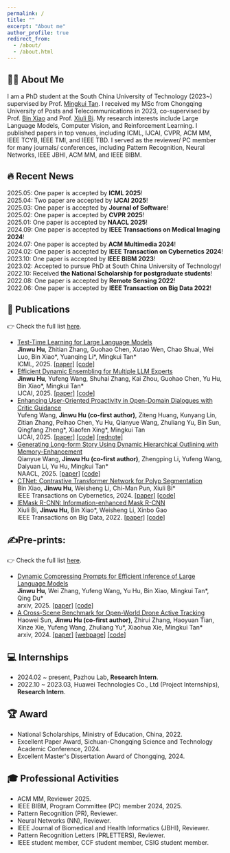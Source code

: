 ```yaml
---
permalink: /
title: ""
excerpt: "About me"
author_profile: true
redirect_from: 
  - /about/
  - /about.html
---
```

## 🙋‍♂️ About Me

I am a PhD student at the South China University of Technology (2023~) supervised by Prof. [Mingkui Tan](https://tanmingkui.github.io/). I received my MSc from Chongqing University of Posts and Telecommunications in 2023, co-supervised by Prof. [Bin Xiao](https://faculty.cqupt.edu.cn/xiaobin/zh_CN/index.htm) and Prof. [Xiuli Bi](https://scholar.google.com/citations?user=1Ezgfw8AAAAJ&hl=en).  My research interests include Large Language Models, Computer Vision, and Reinforcement Learning. I published papers in top venues, including ICML, IJCAI, CVPR, ACM MM, IEEE TCYB, IEEE TMI, and IEEE TBD. I served as the reviewer/ PC member for many journals/ conferences, including Pattern Recognition, Neural Networks, IEEE JBHI, ACM MM, and IEEE BIBM. 

## 🔥 Recent News

<div style="max-height: 300px; overflow-y: auto; padding: 0;">
  <ul style="list-style-type: none; margin: 0; padding: 0;">
    <li>2025.05: One paper is accepted by <strong>ICML 2025</strong>!</li>
    <li>2025.04: Two paper are accepted by <strong>IJCAI 2025</strong>!</li>
    <li>2025.03: One paper is accepted by <strong>Journal of Software</strong>!</li>
    <li>2025.02: One paper is accepted by <strong>CVPR 2025</strong>!</li>
    <li>2025.01: One paper is accepted by <strong>NAACL 2025</strong>!</li>
    <li>2024.09: One paper is accepted by <strong>IEEE Transactions on Medical Imaging 2024</strong>!</li>
    <li>2024.07: One paper is accepted by <strong>ACM Multimedia 2024</strong>!</li>
    <li>2024.02: One paper is accepted by <strong>IEEE Transaction on Cybernetics 2024</strong>!</li>
    <li>2023.10: One paper is accepted by <strong>IEEE BIBM 2023</strong>!</li>
    <li>2023.02: Accepted to pursue PhD at South China University of Technology!</li>
    <li>2022.10: Received <strong>the National Scholarship for postgraduate students</strong>!</li>
    <li>2022.08: One paper is accepted by <strong>Remote Sensing 2022</strong>!</li>
    <li>2022.06: One paper is accepted by <strong>IEEE Transaction on Big Data 2022</strong>!</li>
  </ul>
</div>



## 📝 Publications
👉 Check the full list [here](https://scholar.google.com/citations?user=XmqjPi0AAAAJ&hl=en).
- [Test-Time Learning for Large Language Models](https://arxiv.org)  <br>
 **Jinwu Hu**, Zhitian Zhang, Guohao Chen, Xutao Wen, Chao Shuai, Wei Luo, Bin Xiao*, Yuanqing Li*, Mingkui Tan*<br>
      ICML, 2025.
  <a href="https://arxiv.org">[paper]</a>  <a href="https://github.com/Fhujinwu/TLM">[code]</a>
- [Efficient Dynamic Ensembling for Multiple LLM Experts](https://arxiv.org/pdf/2412.07448)  <br>
 **Jinwu Hu**, Yufeng Wang, Shuhai Zhang, Kai Zhou, Guohao Chen, Yu Hu, Bin Xiao*, Mingkui Tan*<br>
      IJCAI, 2025.
  <a href="https://arxiv.org/pdf/2412.07448">[paper]</a>  <a href="https://github.com/Fhujinwu/DER">[code]</a>
- [Enhancing User-Oriented Proactivity in Open-Domain Dialogues with Critic Guidance](https://arxiv.org/pdf/2505.12334)  <br>
 Yufeng Wang, **Jinwu Hu (co-first author)**, Ziteng Huang, Kunyang Lin, Zitian Zhang, Peihao Chen, Yu Hu, Qianyue Wang, Zhuliang Yu, Bin Sun, Qingfang Zheng*, Xiaofen Xing*, Mingkui Tan<br>
      IJCAI, 2025.
  <a href="https://arxiv.org/pdf/2505.12334">[paper]</a>  <a href="https://github.com/wang678/LLM-UPC">[code]</a> <a href="https://www.xiaohongshu.com/explore/682df3500000000023013dca?xsec_token=ABqg1NiMNu6VR8w0d3XbMOqrRIhETN2BQ75rBOOtoOw1I=&xsec_source=pc_like">[rednote]</a> 
- [Generating Long-form Story Using Dynamic Hierarchical Outlining with Memory-Enhancement](https://arxiv.org/pdf/2412.13575)  <br>
 Qianyue Wang, **Jinwu Hu (co-first author)**, Zhengping Li, Yufeng Wang, Daiyuan Li, Yu Hu, Mingkui Tan*<br>
      NAACL, 2025.
  <a href="https://arxiv.org/pdf/2412.13575">[paper]</a>  <a href="https://github.com/Qianyue-Wang/Generating-Long-form-Story-Using-Dynamic-Hierarchical-Outlining-with-Memory-Enhancement">[code]</a>
- [CTNet: Contrastive Transformer Network for Polyp Segmentation](https://ieeexplore.ieee.org/document/10471227)  <br>
 Bin Xiao, **Jinwu Hu**, Weisheng Li, Chi-Man Pun, Xiuli Bi*<br>
      IEEE Transactions on Cybernetics, 2024.
<a href="https://ieeexplore.ieee.org/document/10471227">[paper]</a>  <a href="https://github.com/Fhujinwu/CTNet">[code]</a>
- [IEMask R-CNN: Information-enhanced Mask R-CNN](https://ieeexplore.ieee.org/abstract/document/9811396)  <br>
Xiuli Bi, **Jinwu Hu**, Bin Xiao*, Weisheng Li, Xinbo Gao <br>
     IEEE Transactions on Big Data, 2022.
<a href="https://ieeexplore.ieee.org/abstract/document/9811396">[paper]</a>  <a href="https://github.com/Fhujinwu/IEMask">[code]</a>

## ✍️Pre-prints:
👉 Check the full list [here](https://scholar.google.com/citations?user=XmqjPi0AAAAJ&hl=en).
- [Dynamic Compressing Prompts for Efficient Inference of Large Language Models](https://arxiv.org/pdf/2504.11004?)  <br>
 **Jinwu Hu**, Wei Zhang, Yufeng Wang, Yu Hu, Bin Xiao, Mingkui Tan*, Qing Du*<br>
      arxiv, 2025.
  <a href="https://arxiv.org/pdf/2504.11004?">[paper]</a>  <a href="https://github.com/Fhujinwu/DCP">[code]</a>
- [A Cross-Scene Benchmark for Open-World Drone Active Tracking](https://arxiv.org/pdf/2412.00744)  <br>
 Haowei Sun, **Jinwu Hu (co-first author)**, Zhirui Zhang, Haoyuan Tian, Xinze Xie, Yufeng Wang, Zhuliang Yu*, Xiaohua Xie, Mingkui Tan*<br>
      arxiv, 2024.
  <a href="https://arxiv.org/pdf/2412.00744">[paper]</a>  <a href="https://dat-benchmark.framer.website/">[webpage]</a> <a href="https://github.com/SHWplus/DAT_Benchmark">[code]</a>

## 💻 Internships

- 2024.02 ~ present, Pazhou Lab, **Research Intern**.
- 2022.10 ~ 2023.03, Huawei Technologies Co., Ltd (Project Internships), **Research Intern**.


## 🏆 Award

-  National Scholarships, Ministry of Education, China, 2022.
-  Excellent Paper Award, Sichuan-Chongqing Science and Technology Academic Conference, 2024.
-  Excellent Master's Dissertation Award of Chongqing, 2024.


## 🎓 Professional Activities

- ACM MM, Reviewer 2025.
- IEEE BIBM, Program Committee (PC) member 2024, 2025.
- Pattern Recognition (PR), Reviewer.
- Neural Networks (NN), Reviewer.
- IEEE Journal of Biomedical and Health Informatics (JBHI), Reviewer.
- Pattern Recognition Letters (PRLETTERS), Reviewer.
- IEEE student member, CCF student member, CSIG student member.
